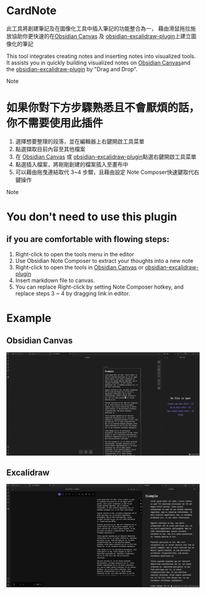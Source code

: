 # CardNote
此工具將創建筆記及在圖像化工具中插入筆記的功能整合為一，
藉由滑鼠拖拉施放協助你更快速的在[Obsidian Canvas](https://obsidian.md/canvas) 及 [obsidian-excalidraw-plugin](https://github.com/zsviczian/obsidian-excalidraw-plugin)上建立圖像化的筆記

This tool integrates creating notes and inserting notes into visualized tools. It assists you in quickly building visualized notes on [Obsidian Canvas](https://obsidian.md/canvas)and the [obsidian-excalidraw-plugin](https://github.com/zsviczian/obsidian-excalidraw-plugin) by "Drag and Drop".

> [!note] 
> # 如果你對下方步驟熟悉且不會厭煩的話，你不需要使用此插件
> 1. 選擇想要整理的段落，並在編輯器上右鍵開啟工具菜單
> 2. 點選擷取目前內容至其他檔案
> 3. 在 [Obsidian Canvas](https://obsidian.md/canvas) 或 [obsidian-excalidraw-plugin](https://github.com/zsviczian/obsidian-excalidraw-plugin)點選右鍵開啟工具菜單
> 4. 點選插入檔案，將剛剛創建的檔案插入至畫布中
> 5. 可以藉由拖曳連結取代 3~4 步驟，且藉由設定 Note Composer快速鍵取代右鍵操作

> [!note] 
> # You don't need to use this plugin
> ## if you are comfortable with flowing steps:
> 1. Right-click to open the tools menu in the editor
> 2. Use Obsidian Note Composer to extract your thoughts into a new note
> 3. Right-click to open the tools in [Obsidian Canvas](https://obsidian.md/canvas) or [obsidian-excalidraw-plugin](https://github.com/zsviczian/obsidian-excalidraw-plugin)
> 4. Insert markdown file to canvas.
> 5. You can replace Right-click by setting Note Composer hotkey, and replace steps 3 ~ 4 by dragging link in editor.


# Example
## Obsidian Canvas
![ExampleCanvas](src/images/CardNoteCanvas.gif)
## Excalidraw
![ExampleExcalidraw](src/images/CardNoteExcalidraw.gif)
